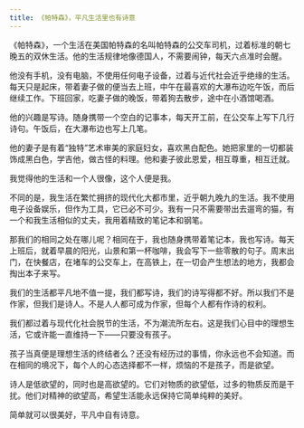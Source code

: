 ```yaml
---
title: 《帕特森》，平凡生活里也有诗意
---
```


《帕特森》，一个生活在美国帕特森的名叫帕特森的公交车司机，过着标准的朝七晚五的双休生活。他的生活规律地像德国人，不需要闹钟，每天六点准时会醒。

他没有手机，没有电脑，不使用任何电子设备，过着与近代社会近乎绝缘的生活。每天只是起床，带着妻子做的便当去上班，中午在最喜欢的大瀑布边吃午饭，而后继续工作。下班回家，吃妻子做的晚饭，带着狗去散步，途中在小酒馆喝酒。

他的兴趣是写诗。随身携带一个空白的记事本，每天开工前，在公交车上写下几行诗句。午饭后，在大瀑布边也写上几笔。

他的妻子是有着“独特”艺术审美的家庭妇女，喜欢黑白配色。她把家里的一切都装饰成黑白色，学吉他，做古怪的料理。他和妻子彼此恩爱，相互尊重，相互迁就。

我觉得他的生活和一个人很像，这个人便是我。

不同的是，我生活在繁忙拥挤的现代化大都市里，近乎朝九晚九的生活。我不使用电子设备娱乐，但作为工具，它已必不可少。我有一只不需要带出去遛弯的猫，有一个和我生活相似的丈夫，我用着精致的笔记本和钢笔。

那我们的相同之处在哪儿呢？相同在于，我也随身携带着笔记本，我也写诗。每天上班后，就着早晨的阳光，山景和第一杯咖啡，我会写下一些零散的句子。周末出门，在快餐店，在堵车的公交车上，在高铁上，在一切会产生想法的地方，我都会掏出本子来写。

我们的生活都平凡地不值一提，我们都写诗，我们的诗写得都不好。所以我们不是作家，但我们是诗人。不是人人都可成为作家，但每个人都有作诗的权利。

我们都过着与现代化社会脱节的生活，不为潮流所左右。这是我们心目中的理想生活，它或许能一直维持一下——只要没有孩子。

孩子当真便是理想生活的终结者么？还没有经历过的事情，你永远也不会知道。而在相同的境况下，每个人的心态选择都不一样，烦恼的不是孩子，而是欲望。

诗人是低欲望的，同时也是高欲望的。它们对物质的欲望低，过多的物质反而是干扰。他们对精神的欲望高，希望生活能永远保持它简单纯粹的美好。

简单就可以很美好，平凡中自有诗意。